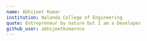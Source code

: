 ```yaml
---
name: Abhijeet Kumar 
institution: Nalanda College of Engineering 
quote: Entrepreneur by nature but I am a Developer
github_user: abhijeetkumarnce
---
```




